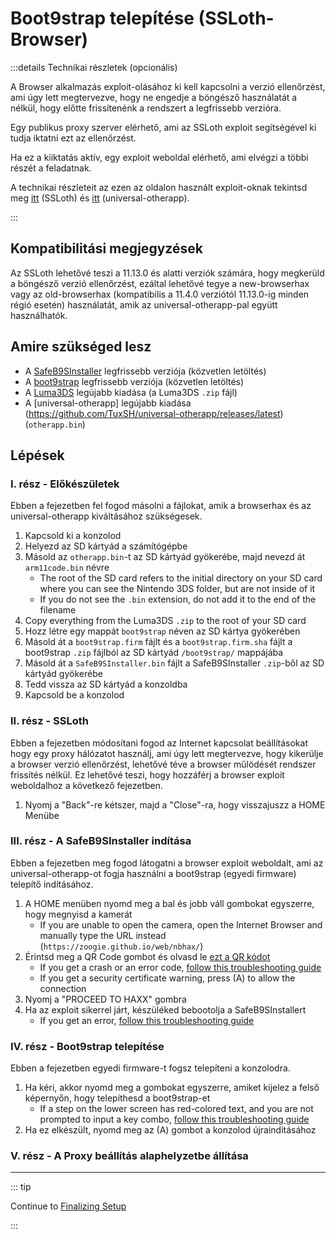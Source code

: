 # Boot9strap telepítése (SSLoth-Browser)

:::details Technikai részletek (opcionális)

A Browser alkalmazás exploit-olásához ki kell kapcsolni a verzió ellenőrzést, ami úgy lett megtervezve, hogy ne engedje a böngésző használatát a nélkül, hogy előtte frissítenénk a rendszert a legfrissebb verzióra.

Egy publikus proxy szerver elérhető, ami az SSLoth exploit segítségével ki tudja iktatni ezt az ellenőrzést.

Ha ez a kiiktatás aktív, egy exploit weboldal elérhető, ami elvégzi a többi részét a feladatnak.

A technikai részleteit az ezen az oldalon használt exploit-oknak tekintsd meg [itt](https://github.com/MrNbaYoh/3ds-ssloth) (SSLoth) és [itt](https://github.com/TuxSH/universal-otherapp) (universal-otherapp).

:::

## Kompatibilitási megjegyzések

Az SSLoth lehetővé teszi a 11.13.0 és alatti verziók számára, hogy megkerüld a böngésző verzió ellenőrzést, ezáltal lehetővé tegye a new-browserhax vagy az old-browserhax (kompatibilis a 11.4.0 verziótól 11.13.0-ig minden régió esetén) használatát, amik az universal-otherapp-pal együtt használhatók.

## Amire szükséged lesz

- A [SafeB9SInstaller](https://github.com/d0k3/SafeB9SInstaller/releases/download/v0.0.7/SafeB9SInstaller-20170605-122940.zip) legfrissebb verziója (közvetlen letöltés)
- A [boot9strap](https://github.com/SciresM/boot9strap/releases/download/1.4/boot9strap-1.4.zip) legfrissebb verziója (közvetlen letöltés)
- A [Luma3DS](https://github.com/LumaTeam/Luma3DS/releases/latest) legújabb kiadása (a Luma3DS `.zip` fájl)
- A [universal-otherapp] legújabb kiadása (https://github.com/TuxSH/universal-otherapp/releases/latest) (`otherapp.bin`)

## Lépések

### I. rész - Előkészületek

Ebben a fejezetben fel fogod másolni a fájlokat, amik a browserhax és az universal-otherapp kiváltásához szükségesek.

1. Kapcsold ki a konzolod
2. Helyezd az SD kártyád a számítógépbe
3. Másold az `otherapp.bin`-t az SD kártyád gyökerébe, majd nevezd át `arm11code.bin` névre
   - The root of the SD card refers to the initial directory on your SD card where you can see the Nintendo 3DS folder, but are not inside of it
   - If you do not see the `.bin` extension, do not add it to the end of the filename
4. Copy everything from the Luma3DS `.zip` to the root of your SD card
5. Hozz létre egy mappát `boot9strap` néven az SD kártya gyökerében
6. Másold át a `boot9strap.firm` fájlt és a `boot9strap.firm.sha` fájlt a boot9strap `.zip` fájlból az SD kártyád `/boot9strap/` mappájába
7. Másold át a `SafeB9SInstaller.bin` fájlt a SafeB9SInstaller `.zip`-ből az SD kártyád gyökerébe
8. Tedd vissza az SD kártyád a konzoldba
9. Kapcsold be a konzolod

### II. rész - SSLoth

Ebben a fejezetben módosítani fogod az Internet kapcsolat beállításokat hogy egy proxy hálózatot használj, ami úgy lett megtervezve, hogy kikerülje a browser verzió ellenőrzést, lehetővé téve a browser műlödését rendszer frissítés nélkül. Ez lehetővé teszi, hogy hozzáférj a browser exploit weboldalhoz a következő fejezetben.

<!--@include: ./_include/addproxy.md -->

1. Nyomj a "Back"-re kétszer, majd a "Close"-ra, hogy visszajuszz a HOME Menübe

### III. rész - A SafeB9SInstaller indítása

Ebben a fejezetben meg fogod látogatni a browser exploit weboldalt, ami az universal-otherapp-ot fogja használni a boot9strap (egyedi firmware) telepítő indításához.

1. A HOME menüben nyomd meg a bal és jobb váll gombokat egyszerre, hogy megnyisd a kamerát
   - If you are unable to open the camera, open the Internet Browser and manually type the URL instead (`https://zoogie.github.io/web/nbhax/`)
2. Érintsd meg a QR Code gombot és olvasd le [ezt a QR kódot](http://api.qrserver.com/v1/create-qr-code/?color=000000\&bgcolor=FFFFFF\&data=https%3A%2F%2Fzoogie.github.io%2Fweb%2Fnbhax\&qzone=1\&margin=0\&size=400x400\&ecc=L)
   - If you get a crash or an error code, [follow this troubleshooting guide](troubleshooting#installing-boot9strap-ssloth-browser)
   - If you get a security certificate warning, press (A) to allow the connection
3. Nyomj a "PROCEED TO HAXX" gombra
4. Ha az exploit sikerrel járt, készüléked bebootolja a SafeB9SInstallert
   - If you get an error, [follow this troubleshooting guide](troubleshooting#installing-boot9strap-ssloth-browser)

### IV. rész - Boot9strap telepítése

Ebben a fejezetben egyedi firmware-t fogsz telepíteni a konzolodra.

1. Ha kéri, akkor nyomd meg a gombokat egyszerre, amiket kijelez a felső képernyőn, hogy telepíthesd a boot9strap-et
   - If a step on the lower screen has red-colored text, and you are not prompted to input a key combo, [follow this troubleshooting guide](troubleshooting#issues-with-safeb9sinstaller)
2. Ha ez elkészült, nyomd meg az (A) gombot a konzolod újraindításához

<!--@include: ./_include/configure-luma3ds.md -->

### V. rész - A Proxy beállítás alaphelyzetbe állítása

<!--@include: ./_include/rmproxy.md -->

<!--@include: ./_include/luma3ds-installed-note.md -->

___

::: tip

Continue to [Finalizing Setup](finalizing-setup)

:::
